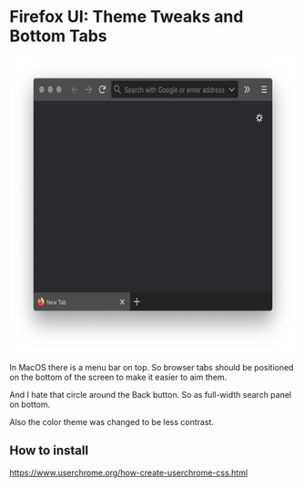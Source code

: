 # Firefox UI: Theme Tweaks and Bottom Tabs

<img src="191104 - Firefox theme and layout @2x.png" width="669" height="521">

In MacOS there is a menu bar on top. So browser tabs should be positioned on the bottom of the screen to make it easier to aim them.

And I hate that circle around the Back button. So as full-width search panel on bottom.

Also the color theme was changed to be less contrast.

## How to install

https://www.userchrome.org/how-create-userchrome-css.html